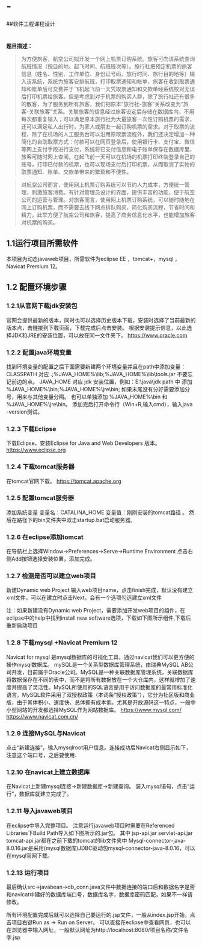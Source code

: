 # -
##软件工程课程设计
#
**题目描述：**
    
  


 
> 为方便旅客，航空公司拟开发一个网上机票订购系统。旅客可向该系统查询航班情况（按目的地、起飞时间、航班班次等）。旅行社把预定机票的旅客信息（姓名、性别、工作单位、身份证号码、旅行时间、旅行目的地等）输入该系统，系统为旅客安排航班，打印取票通知和帐单，旅客在收到取票通知和帐单后可交费并于飞机起飞前一天凭取票通知和交款单经系统校对无误后打印机票给旅客。但是考虑到对于机票的购买人群，除了旅行社还有很多的散客，为了服务到所有旅客，我们把原本“旅行社-旅客”关系改变为“旅客-关联旅客”关系。关联旅客的信息经过旅客设定后存储在数据库内，不用每次都重复输入；可以满足原本旅行社为大量旅客一次性订购机票的需求，还可以满足私人出行时，为家人或朋友一起订购机票的需求。对于取票的流程，除了在机场的人工服务台可以沿用原取票流程外，我们还决定增加一种简化的自助取票方式：付款可以在网页登录后，使用银行卡、支付宝、微信等网上支付手段进行支付，系统将已支付信息和电子账单保存在数据库里，旅客可随时网上查阅，在起飞前一天可以在机场的机票打印终端登录自己的账号，打印已付款的机票，也可以现场支付后打印机票，从而取消了实物的取票通知、账单、交款单带来的繁琐和不便性。 
 
>  对航空公司而言，使用网上机票订购系统可以节约人力成本，方便统一管理，刺激旅客消费。有针对管理员设计的界面，提供丰富的功能，便于航空公司的运营与管理。对旅客而言，使用网上机票订购系统，可以随时随地在网上订购机票，而不需要去线下网点排队购买，简化购买流程，节省时间和精力。此举方便了航空公司和旅客，提高了商务信息化水平，也能增加旅客对机票的购买。
>     

## 1.1运行项目所需软件 ##
本项目为动态javaweb项目，所需软件为eclipse EE ，tomcat+，mysql ，Navicat Premium 12。
 
## 1.2 配置环境步骤 ##
### 1.2.1从官网下载jdk安装包  ###
官网会提供最新的版本，同时也可以选择历史版本下载，安装时选择了当前最新的版本点，击链接到下载页面，下载完成后点击安装。 
根据安装提示信息，以此选择JDK和JRE的安装位置，可以放在同一文件夹下。
https://www.oracle.com

### 1.2.2 配置java环境变量 ###
找到环境变量的配置之后下面需要新建两个环境变量并且在path中添加变量： 
CLASSPATH 对应 .;%JAVA_HOME%\lib;%JAVA_HOME%\lib\tools.jar 不要忘记前边的点。 
JAVA_HOME 对应 jdk 安装位置，例如：E:\java\jdk 
path 中 添加 %JAVA_HOME%\bin;%JAVA_HOME%\jre\bin; 如果末尾没有分好需要添加分号，用来与其他变量分隔。 
也可以单独添加 %JAVA_HOME%\bin 和 %JAVA_HOME%\jre\bin。 
添加完后打开命令行（Win+R,输入cmd），输入java -version测试。
### 1.2.3 下载Eclipse ###
下载Eclipse，安装Eclipse for Java and Web Developers 版本。
https://www.eclipse.org
### 1.2.4 下载tomcat服务器 ###
在tomcat官网下载。
https://tomcat.apache.org

### 1.2.5 配置tomcat服务器 ###
添加系统变量 变量名：CATALINA_HOME 变量值：刚刚安装的tomcat路径 。
然后在路径下的bin文件夹中双击startup.bat启动服务器。

### 1.2.6 在eclipse添加tomcat ###
在导航栏上选择Window->Preferences->Serve->Runtime Environment 点击右侧Add按钮选择安装位置，添加完成。
 
### 1.2.7 检测是否可以建立web项目 ###
新建Dynamic web Project 输入web项目name，点击finish完成，默认没有建立xml文件，可以在建立时点击Next，会有一个选项勾选建立xml文件

注：如果新建没有Dynamic web Project，需要添加开发web项目的组件，在eclipse中的help中找到install new software选项，下载如下图所示组件,下载后重新启动项目
 
### 1.2.8 下载mysql +Navicat Premium 12 ###
Navicat for mysql 是mysql数据库的可视化工具，通过navicat我们可以更方便的操作mysql数据库。
mySQL是一个关系型数据库管理系统，由瑞典MySQL AB公司开发，目前属于Oracle公司。MySQL是一种关联数据库管理系统，关联数据库将数据保存在不同的表中，而不是将所有数据放在一个大仓库内，这样就增加了速度并提高了灵活性。MySQL所使用的SQL语言是用于访问数据库的最常用标准化语言。MySQL软件采用了双授权政策（本词条“授权政策”），它分为社区版和商业版，由于其体积小、速度快、总体拥有成本低，尤其是开放源码这一特点，一般中小型网站的开发都选择MySQL作为网站数据库。
https://www.mysql.com/ 
https://www.navicat.com.cn/ 

### 1.2.9 连接MySQL与Navicat ###
点击“新建连接”，输入mysqlroot用户信息。连接成功后Navicat右侧显示如下，注意这个端口号，之后要使用.
 

### 1.2.10 在navicat上建立数据库 ###
在Navicat上新建mysql连接->新建数据库->新建查询。
装入mysql语句，点击“运行”，数据库就建立完成了。

### 1.2.11 导入javaweb项目 ###
在eclipse中导入完整项目。
注意运行javaweb项目时需要在Referenced Libraries下Build Path导入如下图所示的.jar包。
其中 jsp-api.jar servlet-api.jar tomcat-api.jar都在之前下载的tomcat的lib文件夹中
Mysql-connector-java-8.0.16.jar是采用(mysql数据库)JDBC驱动包mysql-connector-java-8.0.16，可以在mysql官网下载。
 




### 1.2.13 运行项目 ###
最后确认src->javabean->db_conn.java文件中数据连接的端口后和数据名字是否和navicat中建好的数据库端口号，数据库名字，数据库密码匹配，如果不一样请修改。
 
所有环境配置完成后就可以选择自己要运行的.jsp文件，一般从index.jsp开始，点击项目右键Run as -> Run on Server。
可以直接在eclipse中查看网页，也可以在浏览器中输入网址，一般默认网址为http://localhost:8080/项目名称/文件名字.jsp

